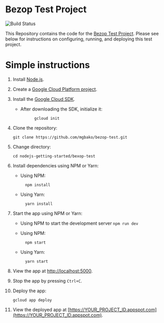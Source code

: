 # Bezop Test Project

![Build Status][ci-badge]

This Repository contains the code for the [Bezop Test Project][step-1]. Please see below for instructions on configuring, running,
and deploying this test project.

[ci-badge]: https://storage.googleapis.com/nodejs-getting-started-tests-badges/1-tests.svg
[step-1]: https://bezop-project-205420.appspot.com

# Simple instructions

1.  Install [Node.js](https://nodejs.org/en/).
2.  Create a [Google Cloud Platform project](https://console.cloud.google.com).
3.  Install the [Google Cloud SDK](https://cloud.google.com/sdk/).

    * After downloading the SDK, initialize it:

                gcloud init

4.  Clone the repository:

        git clone https://github.com/mgbako/bezop-test.git

5.  Change directory:

        cd nodejs-getting-started/bexop-test

6.  Install dependencies using NPM or Yarn:

    * Using NPM:

            npm install

    * Using Yarn:

            yarn install

7.  Start the app using NPM or Yarn:

    * Using NPM to start the development server
      `npm run dev`

    * Using NPM:

            npm start

    * Using Yarn:

            yarn start

8.  View the app at [http://localhost:5000](http://localhost:5000).

9.  Stop the app by pressing `Ctrl+C`.

10. Deploy the app:

        gcloud app deploy

11. View the deployed app at [https://YOUR_PROJECT_ID.appspot.com](https://YOUR_PROJECT_ID.appspot.com).
